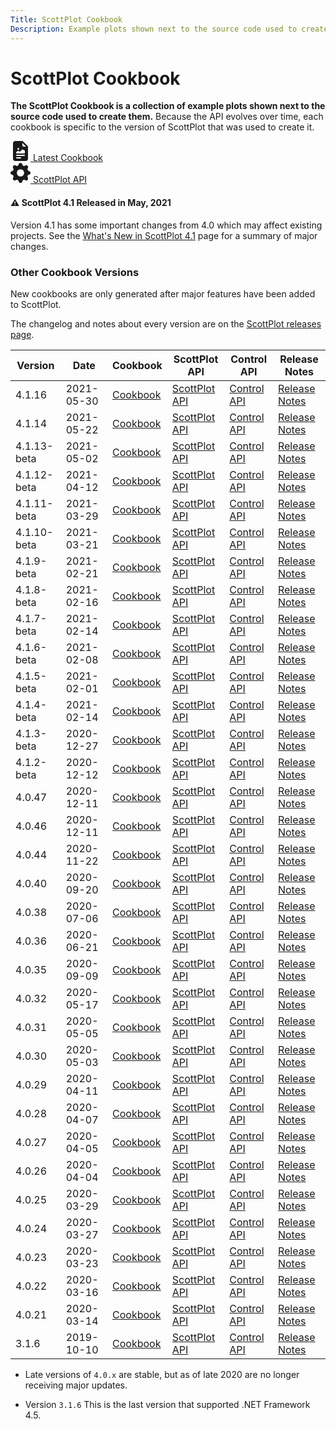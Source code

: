 ```yaml
---
Title: ScottPlot Cookbook
Description: Example plots shown next to the source code used to create them
---
```


# ScottPlot Cookbook

**The ScottPlot Cookbook is a collection of example plots shown next to the source code used to create them.** Because the API evolves over time, each cookbook is specific to the version of ScottPlot that was used to create it. 

<div class="d-flex justify-content-evenly">
    <div class="text-center m-3">
        <a class="btn btn-primary btn-lg fs-4" href="../cookbooks/latest">
            <svg xmlns="http://www.w3.org/2000/svg" width="32" height="32" fill="currentColor"
                class="bi bi-file-earmark-richtext-fill" viewBox="0 0 16 16">
                <path
                    d="M9.293 0H4a2 2 0 0 0-2 2v12a2 2 0 0 0 2 2h8a2 2 0 0 0 2-2V4.707A1 1 0 0 0 13.707 4L10 .293A1 1 0 0 0 9.293 0zM9.5 3.5v-2l3 3h-2a1 1 0 0 1-1-1zM7 6.25a.75.75 0 1 1-1.5 0 .75.75 0 0 1 1.5 0zm-.861 1.542 1.33.886 1.854-1.855a.25.25 0 0 1 .289-.047l1.888.974V9.5a.5.5 0 0 1-.5.5H5a.5.5 0 0 1-.5-.5V9s1.54-1.274 1.639-1.208zM5 11h6a.5.5 0 0 1 0 1H5a.5.5 0 0 1 0-1zm0 2h3a.5.5 0 0 1 0 1H5a.5.5 0 0 1 0-1z" />
            </svg>
            Latest Cookbook
        </a>
    </div>
    <div class="text-center m-3">
        <a class="btn btn-secondary btn-lg fs-4" href="https://www.fuget.org/packages/ScottPlot">
            <svg xmlns="http://www.w3.org/2000/svg" width="32" height="32" fill="currentColor"
                class="bi bi-gear-fill" viewBox="0 0 16 16">
                <path
                    d="M9.405 1.05c-.413-1.4-2.397-1.4-2.81 0l-.1.34a1.464 1.464 0 0 1-2.105.872l-.31-.17c-1.283-.698-2.686.705-1.987 1.987l.169.311c.446.82.023 1.841-.872 2.105l-.34.1c-1.4.413-1.4 2.397 0 2.81l.34.1a1.464 1.464 0 0 1 .872 2.105l-.17.31c-.698 1.283.705 2.686 1.987 1.987l.311-.169a1.464 1.464 0 0 1 2.105.872l.1.34c.413 1.4 2.397 1.4 2.81 0l.1-.34a1.464 1.464 0 0 1 2.105-.872l.31.17c1.283.698 2.686-.705 1.987-1.987l-.169-.311a1.464 1.464 0 0 1 .872-2.105l.34-.1c1.4-.413 1.4-2.397 0-2.81l-.34-.1a1.464 1.464 0 0 1-.872-2.105l.17-.31c.698-1.283-.705-2.686-1.987-1.987l-.311.169a1.464 1.464 0 0 1-2.105-.872l-.1-.34zM8 10.93a2.929 2.929 0 1 1 0-5.86 2.929 2.929 0 0 1 0 5.858z" />
            </svg>
            </svg>
            ScottPlot API
        </a>
    </div>
</div>

<div class="alert alert-primary" role="alert">
  <h4 class="alert-heading">⚠️ ScottPlot 4.1 Released in May, 2021</h4>
  Version 4.1 has some important changes from 4.0 which may affect existing projects.
  See the <a href="../faq/version-4.1">What's New in ScottPlot 4.1</a> page for a summary of major changes.
</div>

### Other Cookbook Versions

New cookbooks are only generated after major features have been added to ScottPlot. 

The changelog and notes about every version are on the [ScottPlot releases page](https://github.com/ScottPlot/ScottPlot/releases).

Version | Date | Cookbook | ScottPlot API | Control API | Release Notes
---|---|---|---|---|---
4.1.16 | 2021-05-30 | [Cookbook](https://swharden.com/scottplot/cookbooks/4.1.16) | [ScottPlot API](https://www.fuget.org/packages/ScottPlot/4.1.16) | [Control API](https://www.fuget.org/packages/ScottPlot.WinForms/4.1.16) | [Release Notes](https://github.com/ScottPlot/ScottPlot/releases/tag/4.1.16)
4.1.14 | 2021-05-22 | [Cookbook](https://swharden.com/scottplot/cookbooks/4.1.14) | [ScottPlot API](https://www.fuget.org/packages/ScottPlot/4.1.14) | [Control API](https://www.fuget.org/packages/ScottPlot.WinForms/4.1.14) | [Release Notes](https://github.com/ScottPlot/ScottPlot/releases/tag/4.1.14)
4.1.13-beta | 2021-05-02 | [Cookbook](https://swharden.com/scottplot/cookbooks/4.1.13-beta) | [ScottPlot API](https://www.fuget.org/packages/ScottPlot/4.1.13-beta) | [Control API](https://www.fuget.org/packages/ScottPlot.WinForms/4.1.13-beta) | [Release Notes](https://github.com/ScottPlot/ScottPlot/releases/tag/4.1.13-beta)
4.1.12-beta | 2021-04-12 | [Cookbook](https://swharden.com/scottplot/cookbooks/4.1.12-beta) | [ScottPlot API](https://www.fuget.org/packages/ScottPlot/4.1.12-beta) | [Control API](https://www.fuget.org/packages/ScottPlot.WinForms/4.1.12-beta) | [Release Notes](https://github.com/ScottPlot/ScottPlot/releases/tag/4.1.12-beta)
4.1.11-beta | 2021-03-29 | [Cookbook](https://swharden.com/scottplot/cookbooks/4.1.11-beta) | [ScottPlot API](https://www.fuget.org/packages/ScottPlot/4.1.11-beta) | [Control API](https://www.fuget.org/packages/ScottPlot.WinForms/4.1.11-beta) | [Release Notes](https://github.com/ScottPlot/ScottPlot/releases/tag/4.1.11-beta)
4.1.10-beta | 2021-03-21 | [Cookbook](https://swharden.com/scottplot/cookbooks/4.1.10-beta) | [ScottPlot API](https://www.fuget.org/packages/ScottPlot/4.1.10-beta) | [Control API](https://www.fuget.org/packages/ScottPlot.WinForms/4.1.10-beta) | [Release Notes](https://github.com/ScottPlot/ScottPlot/releases/tag/4.1.10-beta)
4.1.9-beta | 2021-02-21 | [Cookbook](https://swharden.com/scottplot/cookbooks/4.1.9-beta) | [ScottPlot API](https://www.fuget.org/packages/ScottPlot/4.1.9-beta) | [Control API](https://www.fuget.org/packages/ScottPlot.WinForms/4.1.9-beta) | [Release Notes](https://github.com/ScottPlot/ScottPlot/releases/tag/4.1.9-beta)
4.1.8-beta | 2021-02-16 | [Cookbook](https://swharden.com/scottplot/cookbooks/4.1.8-beta) | [ScottPlot API](https://www.fuget.org/packages/ScottPlot/4.1.8-beta) | [Control API](https://www.fuget.org/packages/ScottPlot.WinForms/4.1.8-beta) | [Release Notes](https://github.com/ScottPlot/ScottPlot/releases/tag/4.1.8-beta)
4.1.7-beta | 2021-02-14 | [Cookbook](https://swharden.com/scottplot/cookbooks/4.1.7-beta) | [ScottPlot API](https://www.fuget.org/packages/ScottPlot/4.1.7-beta) | [Control API](https://www.fuget.org/packages/ScottPlot.WinForms/4.1.7-beta) | [Release Notes](https://github.com/ScottPlot/ScottPlot/releases/tag/4.1.7-beta)
4.1.6-beta | 2021-02-08 | [Cookbook](https://swharden.com/scottplot/cookbooks/4.1.6-beta) | [ScottPlot API](https://www.fuget.org/packages/ScottPlot/4.1.6-beta) | [Control API](https://www.fuget.org/packages/ScottPlot.WinForms/4.1.6-beta) | [Release Notes](https://github.com/ScottPlot/ScottPlot/releases/tag/4.1.6-beta)
4.1.5-beta | 2021-02-01 | [Cookbook](https://swharden.com/scottplot/cookbooks/4.1.5-beta) | [ScottPlot API](https://www.fuget.org/packages/ScottPlot/4.1.5-beta) | [Control API](https://www.fuget.org/packages/ScottPlot.WinForms/4.1.5-beta) | [Release Notes](https://github.com/ScottPlot/ScottPlot/releases/tag/4.1.5-beta)
4.1.4-beta | 2021-02-14 | [Cookbook](https://swharden.com/scottplot/cookbooks/4.1.4-beta) | [ScottPlot API](https://www.fuget.org/packages/ScottPlot/4.1.4-beta) | [Control API](https://www.fuget.org/packages/ScottPlot.WinForms/4.1.4-beta) | [Release Notes](https://github.com/ScottPlot/ScottPlot/releases/tag/4.1.4-beta)
4.1.3-beta | 2020-12-27 | [Cookbook](https://swharden.com/scottplot/cookbooks/4.1.3-beta) | [ScottPlot API](https://www.fuget.org/packages/ScottPlot/4.1.3-beta) | [Control API](https://www.fuget.org/packages/ScottPlot.WinForms/4.1.3-beta) | [Release Notes](https://github.com/ScottPlot/ScottPlot/releases/tag/4.1.3-beta)
4.1.2-beta | 2020-12-12 | [Cookbook](https://swharden.com/scottplot/cookbooks/4.1.2-beta) | [ScottPlot API](https://www.fuget.org/packages/ScottPlot/4.1.2-beta) | [Control API](https://www.fuget.org/packages/ScottPlot.WinForms/4.1.2-beta) | [Release Notes](https://github.com/ScottPlot/ScottPlot/releases/tag/4.1.2-beta)
4.0.47 | 2020-12-11 | [Cookbook](https://swharden.com/scottplot/cookbooks/4.0.47) | [ScottPlot API](https://www.fuget.org/packages/ScottPlot/4.0.47) | [Control API](https://www.fuget.org/packages/ScottPlot.WinForms/4.0.47) | [Release Notes](https://github.com/ScottPlot/ScottPlot/releases/tag/4.0.47)
4.0.46 | 2020-12-11 | [Cookbook](https://swharden.com/scottplot/cookbooks/4.0.46) | [ScottPlot API](https://www.fuget.org/packages/ScottPlot/4.0.46) | [Control API](https://www.fuget.org/packages/ScottPlot.WinForms/4.0.46) | [Release Notes](https://github.com/ScottPlot/ScottPlot/releases/tag/4.0.46)
4.0.44 | 2020-11-22 | [Cookbook](https://swharden.com/scottplot/cookbooks/4.0.44) | [ScottPlot API](https://www.fuget.org/packages/ScottPlot/4.0.44) | [Control API](https://www.fuget.org/packages/ScottPlot.WinForms/4.0.44) | [Release Notes](https://github.com/ScottPlot/ScottPlot/releases/tag/4.0.44)
4.0.40 | 2020-09-20 | [Cookbook](https://swharden.com/scottplot/cookbooks/4.0.40) | [ScottPlot API](https://www.fuget.org/packages/ScottPlot/4.0.40) | [Control API](https://www.fuget.org/packages/ScottPlot.WinForms/4.0.40) | [Release Notes](https://github.com/ScottPlot/ScottPlot/releases/tag/4.0.40)
4.0.38 | 2020-07-06 | [Cookbook](https://swharden.com/scottplot/cookbooks/4.0.38) | [ScottPlot API](https://www.fuget.org/packages/ScottPlot/4.0.38) | [Control API](https://www.fuget.org/packages/ScottPlot.WinForms/4.0.38) | [Release Notes](https://github.com/ScottPlot/ScottPlot/releases/tag/4.0.38)
4.0.36 | 2020-06-21 | [Cookbook](https://swharden.com/scottplot/cookbooks/4.0.36) | [ScottPlot API](https://www.fuget.org/packages/ScottPlot/4.0.36) | [Control API](https://www.fuget.org/packages/ScottPlot.WinForms/4.0.36) | [Release Notes](https://github.com/ScottPlot/ScottPlot/releases/tag/4.0.36)
4.0.35 | 2020-09-09 | [Cookbook](https://swharden.com/scottplot/cookbooks/4.0.35) | [ScottPlot API](https://www.fuget.org/packages/ScottPlot/4.0.35) | [Control API](https://www.fuget.org/packages/ScottPlot.WinForms/4.0.35) | [Release Notes](https://github.com/ScottPlot/ScottPlot/releases/tag/4.0.35)
4.0.32 | 2020-05-17 | [Cookbook](https://swharden.com/scottplot/cookbooks/4.0.32) | [ScottPlot API](https://www.fuget.org/packages/ScottPlot/4.0.32) | [Control API](https://www.fuget.org/packages/ScottPlot.WinForms/4.0.32) | [Release Notes](https://github.com/ScottPlot/ScottPlot/releases/tag/4.0.32)
4.0.31 | 2020-05-05 | [Cookbook](https://swharden.com/scottplot/cookbooks/4.0.31) | [ScottPlot API](https://www.fuget.org/packages/ScottPlot/4.0.31) | [Control API](https://www.fuget.org/packages/ScottPlot.WinForms/4.0.31) | [Release Notes](https://github.com/ScottPlot/ScottPlot/releases/tag/4.0.31)
4.0.30 | 2020-05-03 | [Cookbook](https://swharden.com/scottplot/cookbooks/4.0.30) | [ScottPlot API](https://www.fuget.org/packages/ScottPlot/4.0.30) | [Control API](https://www.fuget.org/packages/ScottPlot.WinForms/4.0.30) | [Release Notes](https://github.com/ScottPlot/ScottPlot/releases/tag/4.0.30)
4.0.29 | 2020-04-11 | [Cookbook](https://swharden.com/scottplot/cookbooks/4.0.29) | [ScottPlot API](https://www.fuget.org/packages/ScottPlot/4.0.29) | [Control API](https://www.fuget.org/packages/ScottPlot.WinForms/4.0.29) | [Release Notes](https://github.com/ScottPlot/ScottPlot/releases/tag/4.0.29)
4.0.28 | 2020-04-07 | [Cookbook](https://swharden.com/scottplot/cookbooks/4.0.28) | [ScottPlot API](https://www.fuget.org/packages/ScottPlot/4.0.28) | [Control API](https://www.fuget.org/packages/ScottPlot.WinForms/4.0.28) | [Release Notes](https://github.com/ScottPlot/ScottPlot/releases/tag/4.0.28)
4.0.27 | 2020-04-05 | [Cookbook](https://swharden.com/scottplot/cookbooks/4.0.27) | [ScottPlot API](https://www.fuget.org/packages/ScottPlot/4.0.27) | [Control API](https://www.fuget.org/packages/ScottPlot.WinForms/4.0.27) | [Release Notes](https://github.com/ScottPlot/ScottPlot/releases/tag/4.0.27)
4.0.26 | 2020-04-04 | [Cookbook](https://swharden.com/scottplot/cookbooks/4.0.26) | [ScottPlot API](https://www.fuget.org/packages/ScottPlot/4.0.26) | [Control API](https://www.fuget.org/packages/ScottPlot.WinForms/4.0.26) | [Release Notes](https://github.com/ScottPlot/ScottPlot/releases/tag/4.0.26)
4.0.25 | 2020-03-29 | [Cookbook](https://swharden.com/scottplot/cookbooks/4.0.25) | [ScottPlot API](https://www.fuget.org/packages/ScottPlot/4.0.25) | [Control API](https://www.fuget.org/packages/ScottPlot.WinForms/4.0.25) | [Release Notes](https://github.com/ScottPlot/ScottPlot/releases/tag/4.0.25)
4.0.24 | 2020-03-27 | [Cookbook](https://swharden.com/scottplot/cookbooks/4.0.24) | [ScottPlot API](https://www.fuget.org/packages/ScottPlot/4.0.24) | [Control API](https://www.fuget.org/packages/ScottPlot.WinForms/4.0.24) | [Release Notes](https://github.com/ScottPlot/ScottPlot/releases/tag/4.0.24)
4.0.23 | 2020-03-23 | [Cookbook](https://swharden.com/scottplot/cookbooks/4.0.23) | [ScottPlot API](https://www.fuget.org/packages/ScottPlot/4.0.23) | [Control API](https://www.fuget.org/packages/ScottPlot.WinForms/4.0.23) | [Release Notes](https://github.com/ScottPlot/ScottPlot/releases/tag/4.0.23)
4.0.22 | 2020-03-16 | [Cookbook](https://swharden.com/scottplot/cookbooks/4.0.22) | [ScottPlot API](https://www.fuget.org/packages/ScottPlot/4.0.22) | [Control API](https://www.fuget.org/packages/ScottPlot.WinForms/4.0.22) | [Release Notes](https://github.com/ScottPlot/ScottPlot/releases/tag/4.0.22)
4.0.21 | 2020-03-14 | [Cookbook](https://swharden.com/scottplot/cookbooks/4.0.21) | [ScottPlot API](https://www.fuget.org/packages/ScottPlot/4.0.21) | [Control API](https://www.fuget.org/packages/ScottPlot.WinForms/4.0.21) | [Release Notes](https://github.com/ScottPlot/ScottPlot/releases/tag/4.0.21)
3.1.6 | 2019-10-10 | [Cookbook](https://swharden.com/scottplot/cookbooks/3.1.6) | [ScottPlot API](https://www.fuget.org/packages/ScottPlot/3.1.6) | [Control API](https://www.fuget.org/packages/ScottPlot.WinForms/3.1.6) | [Release Notes](https://github.com/ScottPlot/ScottPlot/releases/tag/3.1.6)



* Late versions of `4.0.x` are stable, but as of late 2020 are no longer receiving major updates.

* Version `3.1.6` This is the last version that supported .NET Framework 4.5.
